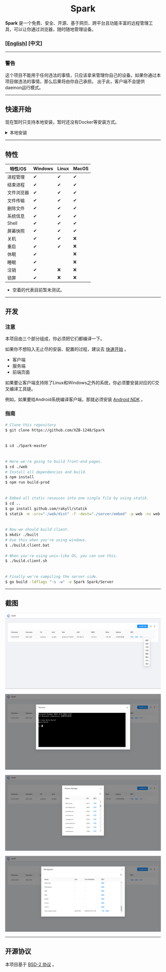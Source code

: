 <h1 align="center">Spark</h1>

**Spark** 是一个免费、安全、开源、基于网页、跨平台且功能丰富的远程管理工具，可以让你通过浏览器，随时随地管理设备。

### [[English]](./README.md) [中文]

---

### **警告**

这个项目不能用于任何违法的事情，只应该拿来管理你自己的设备。如果你通过本项目做违法的事情，那么后果将由你自己承担。 出于此，客户端不会提供daemon运行模式。

---

## **快速开始**

现在暂时只支持本地安装，暂时还没有Docker等安装方式。

<details>
<summary>本地安装</summary>

* 从 [Releases](https://github.com/XZB-1248/Spark/releases) 页面下载对应系统的可执行文件。
* 修改配置文件，特别是salt，需要修改成你自己的。

  ```json
  {
	  "listen": ":8000",
	  "salt": "some random string",
	  "auth": {
		  "username": "password"
	  }
  }
  ```

* 修改完成后运行服务端，然后打开 IP:端口。
* 在管理页面中生成客户端，并部署到设备上。
* 现在就可以控制这个设备了。

</details>

---

## **特性**

| 特性/OS | Windows | Linux | MacOS |
|-------| ------- |-------| ----- |
| 进程管理  | ✔       | ✔     | ✔     |
| 结束进程  | ✔       | ✔     | ✔     |
| 文件浏览器 | ✔       | ✔     | ✔     |
| 文件传输  | ✔       | ✔     | ✔     |
| 删除文件  | ✔       | ✔     | ✔     |
| 系统信息  | ✔       | ✔     | ✔     |
| Shell | ✔       | ✔     | ✔     |
| 屏幕快照  | ✔       | ✔     | ✔     |
| 关机    | ✔       | ✔     | ❌    |
| 重启    | ✔       | ✔     | ❌    |
| 休眠    | ✔       |       | ❌    |
| 睡眠    | ✔       |       | ❌    |
| 注销    | ✔       | ❌     | ❌    |
| 锁屏    | ✔       | ❌     | ❌    |

* 空着的代表目前暂未测试。

---

## **开发**

### 注意

本项目由三个部分组成，你必须把它们都编译一下。

如果你不想陷入无止尽的安装、配置的过程，建议去 [快速开始](#快速开始) 。

* 客户端
* 服务端
* 前端页面

如果要让客户端支持除了Linux和Windows之外的系统，你必须要安装对应的C交叉编译工具链。

例如，如果要给Android系统编译客户端，那就必须安装 [Android NDK](https://developer.android.com/ndk/downloads) 。

### 指南

```bash
# Clone this repository
$ git clone https://github.com/XZB-1248/Spark


$ cd ./Spark-master


# Here we're going to build front-end pages.
$ cd ./web
# Install all dependencies and build.
$ npm install
$ npm run build-prod


# Embed all static resouces into one single file by using statik.
$ cd ..
$ go install github.com/rakyll/statik
$ statik -m -src="./web/dist" -f -dest="./server/embed" -p web -ns web


# Now we should build client.
$ mkdir ./built
# Use this when you're using windows.
$ ./build.client.bat

# When you're using unix-like OS, you can use this.
$ ./build.client.sh


# Finally we're compiling the server side.
$ go build -ldflags "-s -w" -o Spark Spark/Server

```

---

## 截图

![overview](./screenshots/overview.png)

![terminal](./screenshots/terminal.png)

![procmgr](./screenshots/procmgr.png)

![explorer](./screenshots/explorer.png)

---

## 开源协议

本项目基于 [BSD-2 协议](./LICENSE) 。